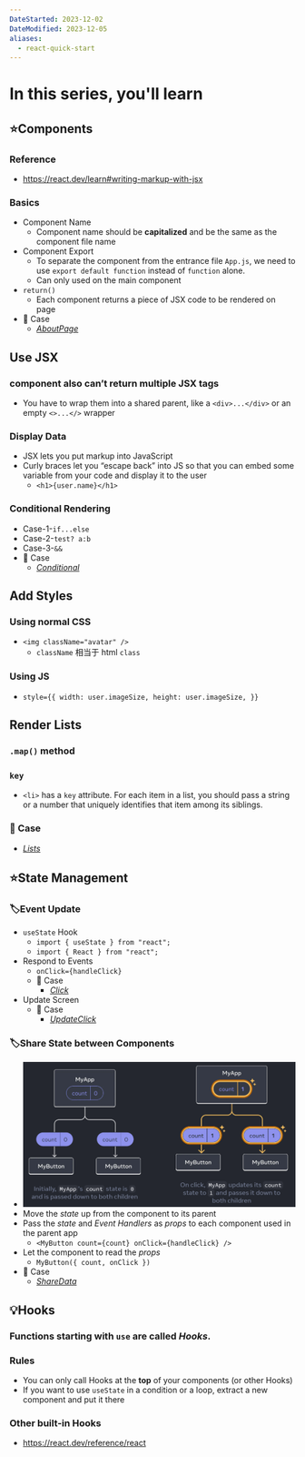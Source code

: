 ```yaml
---
DateStarted: 2023-12-02
DateModified: 2023-12-05
aliases:
  - react-quick-start
---
```


# In this series, you'll learn

## ⭐Components

### Reference
- https://react.dev/learn#writing-markup-with-jsx

### Basics
- Component Name
    - Component name should be **capitalized** and be the same as the component file name
- Component Export
    - To separate the component from the entrance file `App.js`, we need to use `export default function` instead of `function` alone.
    - Can only used on the main component
- `return()`
    - Each component returns a piece of JSX code to be rendered on page
- 📌 Case
    - _[AboutPage](https://github.com/Jenniferwonder/react-tutorial/blob/main/src/components/01-quick-start/AboutPage.jsx)_

## Use JSX

### component also can’t return multiple JSX tags
- You have to wrap them into a shared parent, like a `<div>...</div>` or an empty `<>...</>` wrapper

### Display Data
- JSX lets you put markup into JavaScript
- Curly braces let you “escape back” into JS so that you can embed some variable from your code and display it to the user
    - `<h1>{user.name}</h1>`

### Conditional Rendering
- Case-1-`if...else`
- Case-2-`test? a:b`
- Case-3-`&&`
- 📌 Case
    - _[Conditional](https://github.com/Jenniferwonder/react-tutorial/blob/main/src/components/01-quick-start/Conditional.jsx)_

## Add Styles

### Using normal CSS
- `<img className="avatar" />`
    - `className` 相当于 html `class`

### Using JS
- `style={{
   width: user.imageSize, height: user.imageSize, }}`

## Render Lists

### `.map()` method

### `key`
- `<li>` has a `key` attribute. For each item in a list, you should pass a string or a number that uniquely identifies that item among its siblings.

### 📌 Case
- _[Lists](https://github.com/Jenniferwonder/react-tutorial/blob/main/src/components/01-quick-start/Lists.jsx)_

## ⭐State Management

### 🏷️Event Update
- `useState` Hook
    - `import { useState } from "react";`
    - `import { React } from "react";`
- Respond to Events
    - `onClick={handleClick}`
    - 📌 Case
        - _[Click](https://github.com/Jenniferwonder/react-tutorial/blob/main/src/components/01-quick-start/Click.jsx)_
- Update Screen
    - 📌 Case
        - _[UpdateClick](https://github.com/Jenniferwonder/react-tutorial/blob/main/src/components/01-quick-start/UpdateClick.jsx)_

### 🏷️Share State between Components
- ![Share Date Illustration](z-Assets/1701567850607.png)
- Move the _state_ up from the component to its parent
- Pass the _state_ and _Event Handlers_ as _props_ to each component used in the parent app
    - `<MyButton count={count} onClick={handleClick} />`
- Let the component to read the _props_
    - `MyButton({ count, onClick })`
- 📌 Case
    - _[ShareData](https://github.com/Jenniferwonder/react-tutorial/blob/main/src/components/01-quick-start/ShareData.jsx)_

## 💡Hooks

### Functions starting with `use` are called _Hooks_.

### Rules
- You can only call Hooks at the **top** of your components (or other Hooks)
- If you want to use `useState` in a condition or a loop, extract a new component and put it there

### Other built-in Hooks
- https://react.dev/reference/react